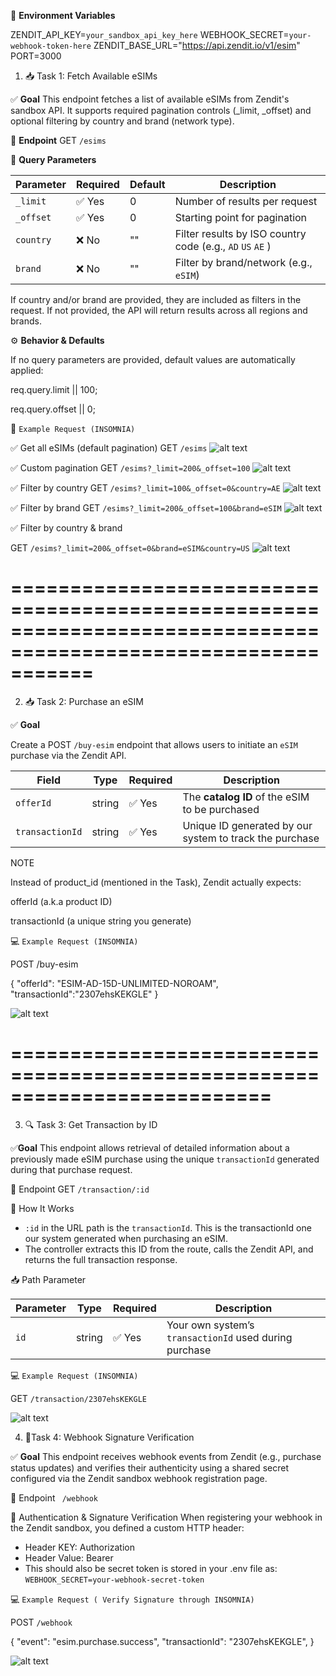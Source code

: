 🔐 **Environment Variables**

ZENDIT_API_KEY=`your_sandbox_api_key_here`
WEBHOOK_SECRET=`your-webhook-token-here`
ZENDIT_BASE_URL="https://api.zendit.io/v1/esim"
PORT=3000

1. 📥 Task 1: Fetch Available eSIMs

✅ **Goal**
This endpoint fetches a list of available eSIMs from Zendit's sandbox API. It supports required pagination controls (\_limit, \_offset) and optional filtering by country and brand (network type).

🧾 **Endpoint**
GET `/esims`

📌 **Query Parameters**

| Parameter | Required | Default | Description                                                |
| --------- | -------- | ------- | ---------------------------------------------------------- |
| `_limit`  | ✅ Yes   | 0       | Number of results per request                              |
| `_offset` | ✅ Yes   | 0       | Starting point for pagination                              |
| `country` | ❌ No    | ""      | Filter results by ISO country code (e.g., `AD` `US` `AE` ) |
| `brand`   | ❌ No    | ""      | Filter by brand/network (e.g., `eSIM`)                     |

If country and/or brand are provided, they are included as filters in the request. If not provided, the API will return results across all regions and brands.

⚙️ **Behavior & Defaults**

If no query parameters are provided, default values are automatically applied:

req.query.limit || 100;

req.query.offset || 0;

🧪 `Example Request (INSOMNIA)`

✅ Get all eSIMs (default pagination)
GET `/esims`
![alt text](default_query.png)


✅ Custom pagination
GET `/esims?_limit=200&_offset=100`
![alt text](filter_by_limit&offset.png)


✅ Filter by country
GET `/esims?_limit=100&_offset=0&country=AE`
![alt text](filter_by_country.png)


✅ Filter by brand
GET `/esims?_limit=200&_offset=100&brand=eSIM`
![alt text](filter_by_brand.png)

✅ Filter by country & brand

GET `/esims?_limit=200&_offset=0&brand=eSIM&country=US`
![alt text](filter_by_brand&country.png)

===============================================================================================================
===============================================================================================================

2. 📥 Task 2: Purchase an eSIM

✅ **Goal**

Create a POST `/buy-esim` endpoint that allows users to initiate an `eSIM` purchase via the Zendit API.

| Field           | Type   | Required | Description                                             |
| --------------- | ------ | -------- | ------------------------------------------------------- |
| `offerId`       | string | ✅ Yes   | The **catalog ID** of the eSIM to be purchased          |
| `transactionId` | string | ✅ Yes   | Unique ID generated by our system to track the purchase |

NOTE

Instead of product_id (mentioned in the Task), Zendit actually expects:

offerId (a.k.a product ID)

transactionId (a unique string you generate)

💻 `Example Request (INSOMNIA)`

POST /buy-esim

{
"offerId": "ESIM-AD-15D-UNLIMITED-NOROAM",
"transactionId":"2307ehsKEKGLE"
}

![alt text](purchase_eSIM.png)

==========================================================================
==============================

3. 🔍 Task 3: Get Transaction by ID

✅**Goal**
This endpoint allows retrieval of detailed information about a previously made eSIM purchase using the unique `transactionId` generated during that purchase request.

🧾 Endpoint
GET `/transaction/:id`

🧠 How It Works
- `:id` in the URL path is the `transactionId`. This is the transactionId one our system generated when purchasing an eSIM.
- The controller extracts this ID from the route, calls the Zendit API, and returns the full transaction response.

📥 Path Parameter

| Parameter | Type   | Required | Description                                            |
| --------- | ------ | -------- | ------------------------------------------------------ |
| `id`      | string | ✅ Yes    | Your own system’s `transactionId` used during purchase |

💻 `Example Request (INSOMNIA)`

GET `/transaction/2307ehsKEKGLE`

![alt text](image.png)


4. 🔐Task 4: Webhook Signature Verification
   
✅ **Goal**
This endpoint receives webhook events from Zendit (e.g., purchase status updates) and verifies their authenticity using a shared secret configured via the Zendit sandbox webhook registration page.

🧾 Endpoint
` /webhook`


🔐 Authentication & Signature Verification
When registering your webhook in the Zendit sandbox, you defined a custom HTTP header:

- Header KEY: Authorization
- Header Value: Bearer <webhook-secret-token>
- This should also be secret token is stored in your .env file as: `WEBHOOK_SECRET=your-webhook-secret-token`

💻 `Example Request ( Verify Signature through INSOMNIA)`

POST `/webhook`

{
  "event": "esim.purchase.success",
  "transactionId": "2307ehsKEKGLE",
}

![alt text](webhook.png)